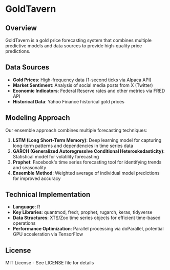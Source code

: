 # GoldTavern

## Overview
GoldTavern is a gold price forecasting system that combines multiple predictive models and data sources to provide high-quality price predictions.

## Data Sources
- **Gold Prices**: High-frequency data (1-second ticks via Alpaca API)
- **Market Sentiment**: Analysis of social media posts from X (Twitter)
- **Economic Indicators**: Federal Reserve rates and other metrics via FRED API
- **Historical Data**: Yahoo Finance historical gold prices

## Modeling Approach
Our ensemble approach combines multiple forecasting techniques:

1. **LSTM (Long Short-Term Memory)**: Deep learning model for capturing long-term patterns and dependencies in time series data
2. **GARCH (Generalized Autoregressive Conditional Heteroskedasticity)**: Statistical model for volatility forecasting
3. **Prophet**: Facebook's time series forecasting tool for identifying trends and seasonality
4. **Ensemble Method**: Weighted average of individual model predictions for improved accuracy

## Technical Implementation
- **Language**: R
- **Key Libraries**: quantmod, fredr, prophet, rugarch, keras, tidyverse
- **Data Structures**: XTS/Zoo time series objects for efficient time-based operations
- **Performance Optimization**: Parallel processing via doParallel, potential GPU acceleration via TensorFlow

## License
MIT License - See LICENSE file for details
